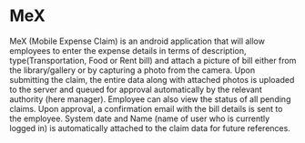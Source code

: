# MeX

MeX (Mobile Expense Claim) is an android application that will allow employees to enter the expense details in terms of description, type(Transportation, Food or Rent bill) and attach a picture of bill either from the library/gallery or by capturing a photo from the camera. Upon submitting the claim, the entire data along with attached photos is uploaded to the server and queued for approval automatically by the relevant authority (here manager). Employee can also view the status of all pending claims. Upon approval, a confirmation email with the bill details is sent to the employee. System date and Name (name of user who is currently logged in) is automatically attached to the claim data for future references.
